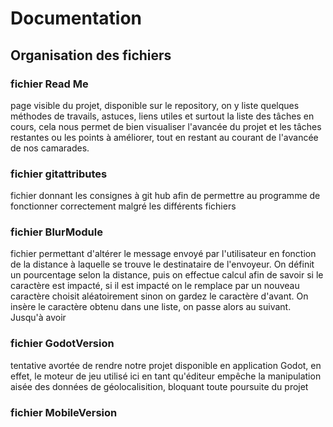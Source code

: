 # Documentation

## Organisation des fichiers

### fichier Read Me
page visible du projet, disponible sur le repository, on y liste quelques méthodes de travails, astuces, liens utiles et surtout la liste des tâches en cours, cela nous permet de bien visualiser l'avancée du projet et les tâches restantes ou les points à améliorer, tout en restant au courant de l'avancée de nos camarades.

### fichier gitattributes
fichier donnant les consignes à git hub afin de permettre au programme de fonctionner correctement malgré les différents fichiers

### fichier BlurModule
fichier permettant d'altérer le message envoyé par l'utilisateur en fonction de la distance à laquelle se trouve le destinataire de l'envoyeur. On définit un pourcentage selon la distance, puis on effectue calcul afin de savoir si le caractère est impacté, si il est impacté on le remplace par un nouveau caractère choisit aléatoirement sinon on gardez le caractère d'avant.
 On insère le caractère obtenu dans une liste, on passe alors au suivant. Jusqu'à avoir 

### fichier GodotVersion
tentative avortée de rendre notre projet disponible en application Godot, en effet, le moteur de jeu utilisé ici en tant qu'éditeur empêche la manipulation aisée des données de géolocalisition, bloquant toute poursuite du projet

### fichier MobileVersion